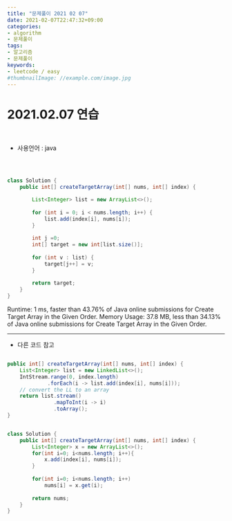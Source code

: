 ```yaml
---
title: "문제풀이 2021 02 07"
date: 2021-02-07T22:47:32+09:00
categories:
- algorithm
- 문제풀이
tags:
- 알고리즘
- 문제풀이
keywords:
- leetcode / easy
#thumbnailImage: //example.com/image.jpg
---
```


<!--more-->
# 2021.02.07 연습

&nbsp;

- 사용언어 : java

&nbsp;


```java

class Solution {
    public int[] createTargetArray(int[] nums, int[] index) {

        List<Integer> list = new ArrayList<>();
          
        for (int i = 0; i < nums.length; i++) {
            list.add(index[i], nums[i]);
        }
        
        int j =0;
        int[] target = new int[list.size()];
        
        for (int v : list) {
            target[j++] = v;
        }
        
        return target;
    }
}


```

Runtime: 1 ms, faster than 43.76% of Java online submissions for Create Target Array in the Given Order.
Memory Usage: 37.8 MB, less than 34.13% of Java online submissions for Create Target Array in the Given Order.

-----

- 다른 코드 참고

```java

public int[] createTargetArray(int[] nums, int[] index) {
	List<Integer> list = new LinkedList<>();
	IntStream.range(0, index.length)
			 .forEach(i -> list.add(index[i], nums[i]));
	// convert the LL to an array
	return list.stream()
			   .mapToInt(i -> i)
			   .toArray();
}


class Solution {
    public int[] createTargetArray(int[] nums, int[] index) {
        List<Integer> x = new ArrayList<>();
        for(int i=0; i<nums.length; i++){
            x.add(index[i], nums[i]);
        }
        
        for(int i=0; i<nums.length; i++)
            nums[i] = x.get(i);
        
        return nums;
    }
}

```